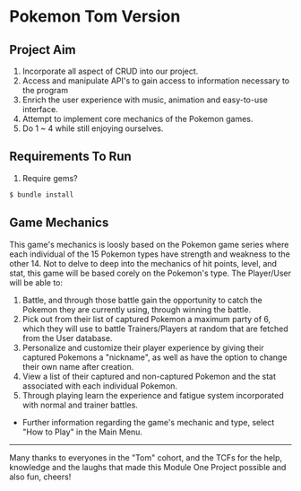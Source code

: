 # Pokemon Tom Version
## Project Aim
1. Incorporate all aspect of CRUD into our project.
2. Access and manipulate API's to gain access to information necessary to the program
3. Enrich the user experience with music, animation and easy-to-use interface.
4. Attempt to implement core mechanics of the Pokemon games.
5. Do 1 ~ 4 while still enjoying ourselves.

## Requirements To Run
1. Require gems?
```ruby
$ bundle install
```

## Game Mechanics
This game's mechanics is loosly based on the Pokemon game series where each individual of the 15 Pokemon types have strength and weakness to the other 14. Not to delve to deep into the mechanics of hit points, level, and stat, this game will be based corely on the Pokemon's type. The Player/User will be able to:
1. Battle, and through those battle gain the opportunity to catch the Pokemon they are currently using, through winning the battle.
2. Pick out from their list of captured Pokemon a maximum party of 6, which they will use to battle Trainers/Players at random that are fetched from the User database.
3. Personalize and customize their player experience by giving their captured Pokemons a "nickname", as well as have the option to change their own name after creation.
4. View a list of their captured and non-captured Pokemon and the stat associated with each individual Pokemon.
5. Through playing learn the experience and fatigue system incorporated with normal and trainer battles.
 * Further information regarding the game's mechanic and type, select "How to Play" in the Main Menu.

---

Many thanks to everyones in the "Tom" cohort, and the TCFs for the help, knowledge and the laughs that made this Module One Project possible and also fun, cheers!
